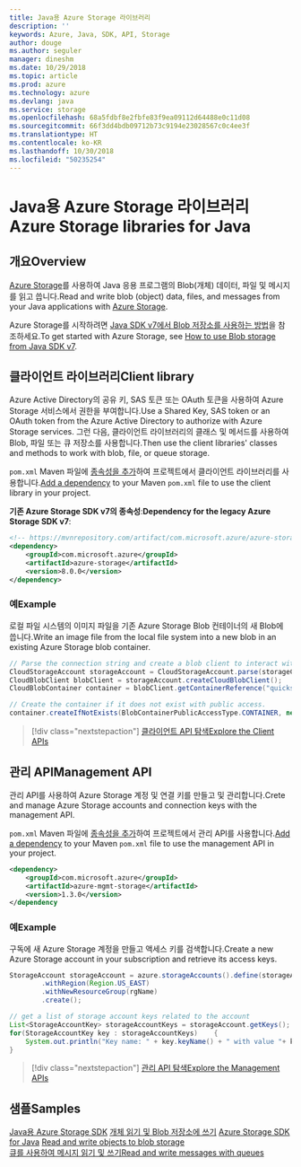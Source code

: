 ```yaml
---
title: Java용 Azure Storage 라이브러리
description: ''
keywords: Azure, Java, SDK, API, Storage
author: douge
ms.author: seguler
manager: dineshm
ms.date: 10/29/2018
ms.topic: article
ms.prod: azure
ms.technology: azure
ms.devlang: java
ms.service: storage
ms.openlocfilehash: 68a5fdbf8e2fbfe83f9ea09112d64488e0c11d08
ms.sourcegitcommit: 66f3dd4bdb09712b73c9194e23028567c0c4ee3f
ms.translationtype: HT
ms.contentlocale: ko-KR
ms.lasthandoff: 10/30/2018
ms.locfileid: "50235254"
---
```

# <a name="azure-storage-libraries-for-java"></a><span data-ttu-id="84d84-103">Java용 Azure Storage 라이브러리</span><span class="sxs-lookup"><span data-stu-id="84d84-103">Azure Storage libraries for Java</span></span>

## <a name="overview"></a><span data-ttu-id="84d84-104">개요</span><span class="sxs-lookup"><span data-stu-id="84d84-104">Overview</span></span>

<span data-ttu-id="84d84-105">[Azure Storage](/azure/storage/storage-introduction)를 사용하여 Java 응용 프로그램의 Blob(개체) 데이터, 파일 및 메시지를 읽고 씁니다.</span><span class="sxs-lookup"><span data-stu-id="84d84-105">Read and write blob (object) data, files, and messages from your Java applications with [Azure Storage](/azure/storage/storage-introduction).</span></span>

<span data-ttu-id="84d84-106">Azure Storage를 시작하려면 [Java SDK v7에서 Blob 저장소를 사용하는 방법](/azure/storage/blobs/storage-quickstart-blobs-java)을 참조하세요.</span><span class="sxs-lookup"><span data-stu-id="84d84-106">To get started with Azure Storage, see [How to use Blob storage from Java SDK v7](/azure/storage/blobs/storage-quickstart-blobs-java).</span></span>

## <a name="client-library"></a><span data-ttu-id="84d84-107">클라이언트 라이브러리</span><span class="sxs-lookup"><span data-stu-id="84d84-107">Client library</span></span>

<span data-ttu-id="84d84-108">Azure Active Directory의 공유 키, SAS 토큰 또는 OAuth 토큰을 사용하여 Azure Storage 서비스에서 권한을 부여합니다.</span><span class="sxs-lookup"><span data-stu-id="84d84-108">Use a Shared Key, SAS token or an OAuth token from the Azure Active Directory to authorize with Azure Storage services.</span></span> <span data-ttu-id="84d84-109">그런 다음, 클라이언트 라이브러리의 클래스 및 메서드를 사용하여 Blob, 파일 또는 큐 저장소를 사용합니다.</span><span class="sxs-lookup"><span data-stu-id="84d84-109">Then use the client libraries' classes and methods to work with blob, file, or queue storage.</span></span> 

<span data-ttu-id="84d84-110">`pom.xml` Maven 파일에 [종속성을 추가](https://maven.apache.org/guides/getting-started/index.html#How_do_I_use_external_dependencies)하여 프로젝트에서 클라이언트 라이브러리를 사용합니다.</span><span class="sxs-lookup"><span data-stu-id="84d84-110">[Add a dependency](https://maven.apache.org/guides/getting-started/index.html#How_do_I_use_external_dependencies) to your Maven `pom.xml` file to use the client library in your project.</span></span>   

<span data-ttu-id="84d84-111">**기존 Azure Storage SDK v7의 종속성**:</span><span class="sxs-lookup"><span data-stu-id="84d84-111">**Dependency for the legacy Azure Storage SDK v7**:</span></span>
```XML
<!-- https://mvnrepository.com/artifact/com.microsoft.azure/azure-storage -->
<dependency>
    <groupId>com.microsoft.azure</groupId>
    <artifactId>azure-storage</artifactId>
    <version>8.0.0</version>
</dependency>
```

### <a name="example"></a><span data-ttu-id="84d84-112">예</span><span class="sxs-lookup"><span data-stu-id="84d84-112">Example</span></span>

<span data-ttu-id="84d84-113">로컬 파일 시스템의 이미지 파일을 기존 Azure Storage Blob 컨테이너의 새 Blob에 씁니다.</span><span class="sxs-lookup"><span data-stu-id="84d84-113">Write an image file from the local file system into a new blob in an existing Azure Storage blob container.</span></span>


```java
// Parse the connection string and create a blob client to interact with Blob storage
CloudStorageAccount storageAccount = CloudStorageAccount.parse(storageConnectionString);
CloudBlobClient blobClient = storageAccount.createCloudBlobClient();
CloudBlobContainer container = blobClient.getContainerReference("quickstartcontainer");

// Create the container if it does not exist with public access.
container.createIfNotExists(BlobContainerPublicAccessType.CONTAINER, new BlobRequestOptions(), new OperationContext());         
```

> [!div class="nextstepaction"]
> [<span data-ttu-id="84d84-114">클라이언트 API 탐색</span><span class="sxs-lookup"><span data-stu-id="84d84-114">Explore the Client APIs</span></span>](/java/api/overview/azure/storage/client)

## <a name="management-api"></a><span data-ttu-id="84d84-115">관리 API</span><span class="sxs-lookup"><span data-stu-id="84d84-115">Management API</span></span>

<span data-ttu-id="84d84-116">관리 API를 사용하여 Azure Storage 계정 및 연결 키를 만들고 및 관리합니다.</span><span class="sxs-lookup"><span data-stu-id="84d84-116">Crete and manage Azure Storage accounts and connection keys with the management API.</span></span>

<span data-ttu-id="84d84-117">`pom.xml` Maven 파일에 [종속성을 추가](https://maven.apache.org/guides/getting-started/index.html#How_do_I_use_external_dependencies)하여 프로젝트에서 관리 API를 사용합니다.</span><span class="sxs-lookup"><span data-stu-id="84d84-117">[Add a dependency](https://maven.apache.org/guides/getting-started/index.html#How_do_I_use_external_dependencies) to your Maven `pom.xml` file to use the management API in your project.</span></span>  

```XML
<dependency>
    <groupId>com.microsoft.azure</groupId>
    <artifactId>azure-mgmt-storage</artifactId>
    <version>1.3.0</version>
</dependency
```   

### <a name="example"></a><span data-ttu-id="84d84-118">예</span><span class="sxs-lookup"><span data-stu-id="84d84-118">Example</span></span>

<span data-ttu-id="84d84-119">구독에 새 Azure Storage 계정을 만들고 액세스 키를 검색합니다.</span><span class="sxs-lookup"><span data-stu-id="84d84-119">Create a new Azure Storage account in your subscription and retrieve its access keys.</span></span>

```java
StorageAccount storageAccount = azure.storageAccounts().define(storageAccountName)
        .withRegion(Region.US_EAST)
        .withNewResourceGroup(rgName)
        .create();

// get a list of storage account keys related to the account
List<StorageAccountKey> storageAccountKeys = storageAccount.getKeys();
for(StorageAccountKey key : storageAccountKeys)    {
    System.out.println("Key name: " + key.keyName() + " with value "+ key.value());
}
```

> [!div class="nextstepaction"]
> [<span data-ttu-id="84d84-120">관리 API 탐색</span><span class="sxs-lookup"><span data-stu-id="84d84-120">Explore the Management APIs</span></span>](/java/api/overview/azure/storage/management)


## <a name="samples"></a><span data-ttu-id="84d84-121">샘플</span><span class="sxs-lookup"><span data-stu-id="84d84-121">Samples</span></span>

<span data-ttu-id="84d84-122">[Java용 Azure Storage SDK](https://github.com/azure/azure-storage-java)
[개체 읽기 및 Blob 저장소에 쓰기](https://github.com/Azure-Samples/storage-blobs-java-v10-quickstart) </span><span class="sxs-lookup"><span data-stu-id="84d84-122">[Azure Storage SDK for Java](https://github.com/azure/azure-storage-java)
[Read and write objects to blob storage](https://github.com/Azure-Samples/storage-blobs-java-v10-quickstart) </span></span>  
[<span data-ttu-id="84d84-123">큐를 사용하여 메시지 읽기 및 쓰기</span><span class="sxs-lookup"><span data-stu-id="84d84-123">Read and write messages with queues</span></span>](https://github.com/Azure-Samples/storage-queue-java-getting-started)   
